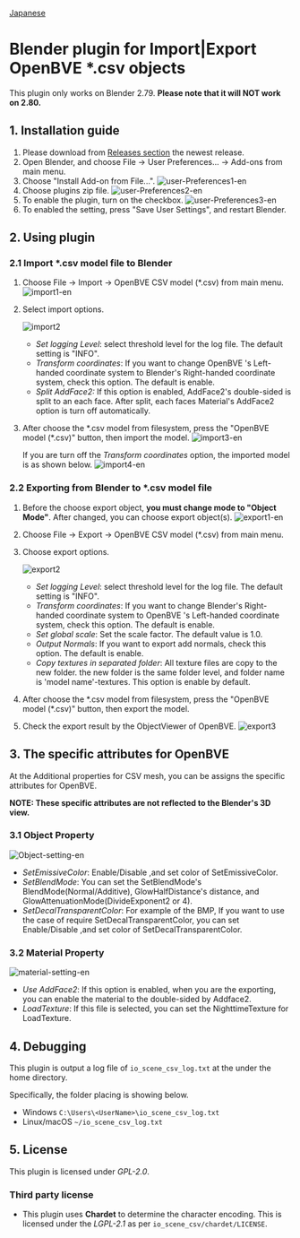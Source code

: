 [Japanese](README-ja.md)

# Blender plugin for Import|Export OpenBVE \*.csv objects

This plugin only works on Blender 2.79. **Please note that it will NOT work on 2.80.**

## 1. Installation guide

1. Please download from [Releases section](https://github.com/maisvendoo/blenderCSV/releases) the newest release.
2. Open Blender, and choose File -> User Preferences... -> Add-ons from main menu.
3. Choose "Install Add-on from File...".
![user-Preferences1-en](images/user-Preferences1-en.jpg)
4. Choose plugins zip file.
![user-Preferences2-en](images/user-Preferences2-en.jpg)
5. To enable the plugin, turn on the checkbox.
![user-Preferences3-en](images/user-Preferences3-en.jpg)
6. To enabled the setting, press "Save User Settings",  and restart Blender.
## 2. Using plugin
### 2.1 Import \*.csv model file to Blender

1. Choose File -> Import -> OpenBVE CSV model (\*.csv) from main menu.
   ![import1-en](images/import1-en.jpg)

2. Select import options.

   ![import2](images/import2.jpg)

   - *Set logging Level*:  select threshold level for the log file. The default setting is "INFO".
   - *Transform coordinates*: If you want to change OpenBVE 's Left-handed coordinate system to Blender's Right-handed coordinate system, check this option. The default is enable.
   - *Split AddFace2:* If this option is enabled, AddFace2's double-sided is split to an each face. After split, each faces Material's AddFace2 option is turn off automatically.

3. After choose the \*.csv model from filesystem, press the "OpenBVE model (\*.csv)" button, then import the model.
   ![import3-en](images/import3-en.jpg)

   If you are turn off the *Transform coordinates* option, the imported model is as shown below.
   ![import4-en](images/import4-en.jpg)

### 2.2 Exporting from Blender to \*.csv model file

1. Before the choose export object, **you must change mode to "Object Mode"**. After changed, you can choose export object(s).
   ![export1-en](images/export1-en.jpg)
2. Choose File -> Export -> OpenBVE CSV model (\*.csv) from main menu.
3. Choose export options.

   ![export2](images/export2.jpg)

   - *Set logging Level*: select threshold level for the log file. The default setting is "INFO".
   - *Transform coordinates*: If you want to change Blender's Right-handed coordinate system to OpenBVE 's Left-handed coordinate system, check this option. The default is enable.
   - *Set global scale*: Set the scale factor. The default value is 1.0.
   - *Output Normals*: If you want to export add normals, check this option. The default is enable.
   - *Copy textures in separated folder*: All texture files are copy to the new folder. the new folder is the same folder level, and folder name is 'model name'-textures. This option is enable by default.
4. 
    After choose the \*.csv model from filesystem, press the "OpenBVE model (\*.csv)" button, then export the model.
    
5. Check the export result by the ObjectViewer of OpenBVE.
    ![export3](images/export3.jpg)
## 3. The specific attributes for OpenBVE
At the Additional properties for CSV mesh, you can be assigns the specific attributes for OpenBVE.

**NOTE: These specific attributes are not reflected to the Blender's 3D view.**

### 3.1 Object Property
![Object-setting-en](images/Object-setting-en.jpg)

- *SetEmissiveColor*: Enable/Disable ,and set color of SetEmissiveColor.
- *SetBlendMode*: You can set the SetBlendMode's BlendMode(Normal/Additive), GlowHalfDistance's distance, and GlowAttenuationMode(DivideExponent2 or 4).
- *SetDecalTransparentColor*: For example of the BMP, If you want to use the case of require SetDecalTransparentColor, you can set Enable/Disable ,and set color of SetDecalTransparentColor.

### 3.2 Material Property

![material-setting-en](images/material-setting-en.jpg)

- *Use AddFace2*:  If this option is enabled, when you are the exporting, you can enable the material to the double-sided by Addface2.
- *LoadTexture*: If this file is selected, you can set the NighttimeTexture for LoadTexture.

## 4. Debugging

This plugin is output a log file of `io_scene_csv_log.txt` at the under the home directory.

Specifically, the folder placing is showing below.

- Windows
  `C:\Users\<UserName>\io_scene_csv_log.txt`
- Linux/macOS
  `~/io_scene_csv_log.txt`

## 5. License

This plugin is licensed under *GPL-2.0*.

### Third party license
- This plugin uses **Chardet** to determine the character encoding. This is licensed under the *LGPL-2.1* as per `io_scene_csv/chardet/LICENSE`.
